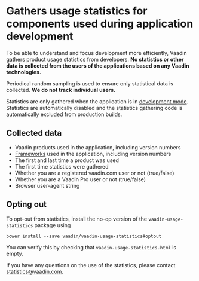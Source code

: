 # Gathers usage statistics for components used during application development

To be able to understand and focus development more efficiently, Vaadin gathers product usage statistics from developers. **No statistics or other data is collected from the users of the applications based on any Vaadin technologies.**

Periodical random sampling is used to ensure only statistical data is collected. **We do not track individual users.**

Statistics are only gathered when the application is in [development mode](https://github.com/vaadin/vaadin-development-mode-detector). Statistics are automatically disabled and the statistics gathering code is automatically excluded from production builds.

## Collected data
* Vaadin products used in the application, including version numbers
* [Frameworks](vaadin-usage-statistics-gatherer.html#L8) used in the application, including version numbers
* The first and last time a product was used
* The first time statistics were gathered
* Whether you are a registered vaadin.com user or not (true/false)
* Whether you are a Vaadin Pro user or not (true/false)
* Browser user-agent string


## Opting out
To opt-out from statistics, install the no-op version of the `vaadin-usage-statistics` package using
```
bower install --save vaadin/vaadin-usage-statistics#optout
```
You can verify this by checking that `vaadin-usage-statistics.html` is empty.

If you have any questions on the use of the statistics, please contact statistics@vaadin.com.
